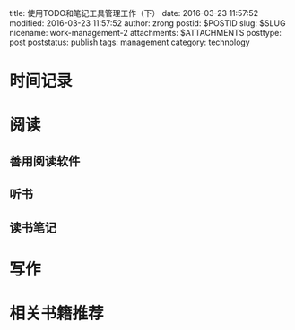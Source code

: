 title: 使用TODO和笔记工具管理工作（下）
date: 2016-03-23 11:57:52
modified: 2016-03-23 11:57:52
author: zrong
postid: $POSTID
slug: $SLUG
nicename: work-management-2
attachments: $ATTACHMENTS
posttype: post
poststatus: publish
tags: management
category: technology

# 时间记录

# 阅读

## 善用阅读软件

## 听书

## 读书笔记

# 写作

# 相关书籍推荐
